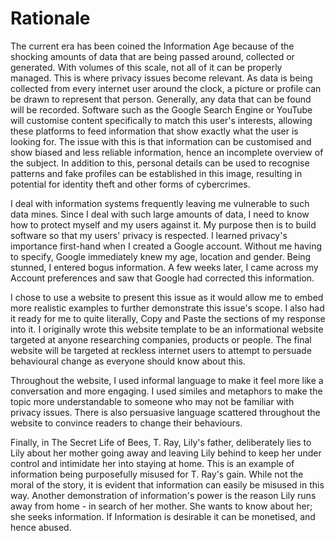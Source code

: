 # Rationale

The current era has been coined the Information Age because of the shocking amounts of data that are being passed around, collected or generated. With volumes of this scale, not all of it can be properly managed. This is where privacy issues become relevant. As data is being collected from every internet user around the clock, a picture or profile can be drawn to represent that person. Generally, any data that can be found will be recorded. Software such as the Google Search Engine or YouTube will customise content specifically to match this user's interests, allowing these platforms to feed information that show exactly what the user is looking for. The issue with this is that information can be customised and show biased and less reliable information, hence an incomplete overview of the subject. In addition to this, personal details can be used to recognise patterns and fake profiles can be established in this image, resulting in potential for identity theft and other forms of cybercrimes.

I deal with information systems frequently leaving me vulnerable to such data mines. Since I deal with such large amounts of data, I need to know how to protect myself and my users against it. My purpose then is to build software so that my users' privacy is respected. I learned privacy's importance first-hand when I created a Google account. Without me having to specify, Google immediately knew my age, location and gender. Being stunned, I entered bogus information. A few weeks later, I came across my Account preferences and saw that Google had corrected this information.

I chose to use a website to present this issue as it would allow me to embed more realistic examples to further demonstrate this issue's scope. I also had it ready for me to quite literally, Copy and Paste the sections of my response into it. I originally wrote this website template to be an informational website targeted at anyone researching companies, products or people. The final website will be targeted at reckless internet users to attempt to persuade behavioural change as everyone should know about this.

Throughout the website, I used informal language to make it feel more like a conversation and more engaging. I used similes and metaphors to make the topic more understandable to someone who may not be familiar with privacy issues. There is also persuasive language scattered throughout the website to convince readers to change their behaviours.

Finally, in The Secret Life of Bees, T. Ray, Lily's father, deliberately lies to Lily about her mother going away and leaving Lily behind to keep her under control and intimidate her into staying at home. This is an example of information being purposefully misused for T. Ray's gain. While not the moral of the story, it is evident that information can easily be misused in this way. Another demonstration of information's power is the reason Lily runs away from home - in search of her mother. She wants to know about her; she seeks information. If Information is desirable it can be monetised, and hence abused.
